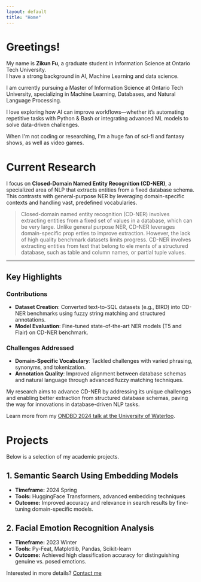 ```yaml
---
layout: default
title: "Home"
---
```


# Greetings!

My name is **Zikun Fu**, a graduate student in Information Science at Ontario Tech University.  
I have a strong background in AI, Machine Learning and data science.  

I am currently pursuing a Master of Information Science at Ontario Tech University, specializing in 
Machine Learning, Databases, and Natural Language Processing. 

I love exploring how AI can improve workflows—whether it’s automating repetitive tasks with Python & Bash 
or integrating advanced ML models to solve data-driven challenges.

When I'm not coding or researching, I'm a huge fan of sci-fi and fantasy shows, as well as video games.

# Current Research

I focus on **Closed-Domain Named Entity Recognition (CD-NER)**, a specialized area of NLP that extracts entities from a fixed database schema. This contrasts with general-purpose NER by leveraging domain-specific contexts and handling vast, predefined vocabularies.

>  Closed-domain named entity recognition (CD-NER) involves 
>  extracting entities from a fixed set of values in
>  a database, which can be very large. Unlike general
>  purpose NER, CD-NER leverages domain-specific prop
>  erties to improve extraction. However, the lack of high
>  quality benchmark datasets limits progress. CD-NER
>  involves extracting entities from text that belong to ele
>  ments of a structured database, such as table and column
>  names, or partial tuple values. 

---

## Key Highlights

### Contributions
- **Dataset Creation**: Converted text-to-SQL datasets (e.g., BIRD) into CD-NER benchmarks using fuzzy string matching and structured annotations.
- **Model Evaluation**: Fine-tuned state-of-the-art NER models (T5 and Flair) on CD-NER benchmark.

### Challenges Addressed
- **Domain-Specific Vocabulary**: Tackled challenges with varied phrasing, synonyms, and tokenization.
- **Annotation Quality**: Improved alignment between database schemas and natural language through advanced fuzzy matching techniques.

My research aims to advance CD-NER by addressing its unique challenges and enabling better extraction from structured database schemas, paving the way for innovations in database-driven NLP tasks.

Learn more from my [ONDBD 2024 talk at the University of Waterloo](https://ondbd.ca/talk_2024/talk_32.pdf).

# Projects

Below is a selection of my academic projects.

## 1. Semantic Search Using Embedding Models
- **Timeframe:** 2024 Spring
- **Tools:** HuggingFace Transformers, advanced embedding techniques
- **Outcome:** Improved accuracy and relevance in search results by fine-tuning domain-specific models.

## 2. Facial Emotion Recognition Analysis
- **Timeframe:** 2023 Winter
- **Tools:** Py-Feat, Matplotlib, Pandas, Scikit-learn
- **Outcome:** Achieved high classification accuracy for distinguishing genuine vs. posed emotions.

Interested in more details? [Contact me](mailto:Zikun.Fu@ontariotechu.net)